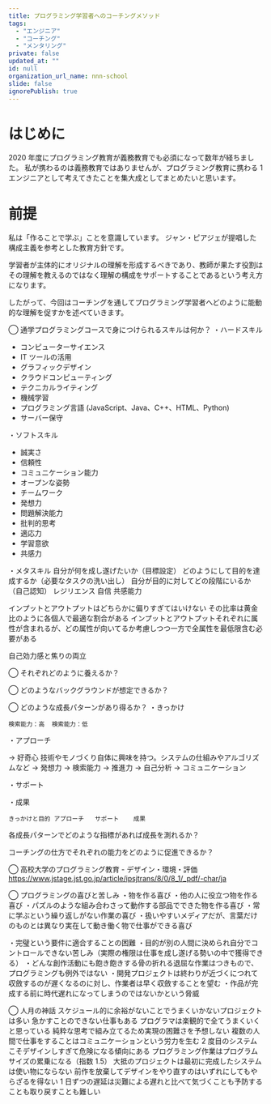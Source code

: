 ```yaml
---
title: プログラミング学習者へのコーチングメソッド
tags:
  - "エンジニア"
  - "コーチング"
  - "メンタリング"
private: false
updated_at: ""
id: null
organization_url_name: nnn-school
slide: false
ignorePublish: true
---
```


# はじめに

2020 年度にプログラミング教育が義務教育でも必須になって数年が経ちました。
私が携わるのは義務教育ではありませんが、プログラミング教育に携わる 1 エンジニアとして考えてきたことを集大成としてまとめたいと思います。

# 前提
私は「作ることで学ぶ」ことを意識しています。
ジャン・ピアジェが提唱した構成主義を参考とした教育方針です。

学習者が主体的にオリジナルの理解を形成するべきであり、教師が果たす役割はその理解を教えるのではなく理解の構成をサポートすることであるという考え方になります。

したがって、今回はコーチングを通してプログラミング学習者へどのように能動的な理解を促すかを述べていきます。

◯ 通学プログラミングコースで身につけられるスキルは何か？
・ハードスキル

- コンピューターサイエンス
- IT ツールの活用
- グラフィックデザイン
- クラウドコンピューティング
- テクニカルライティング
- 機械学習
- プログラミング言語 (JavaScript、Java、C++、HTML、Python)
- サーバー保守

・ソフトスキル

- 誠実さ
- 信頼性
- コミュニケーション能力
- オープンな姿勢
- チームワーク
- 発想力
- 問題解決能力
- 批判的思考
- 適応力
- 学習意欲
- 共感力

・メタスキル
自分が何を成し遂げたいか（目標設定）
どのようにして目的を達成するか（必要なタスクの洗い出し）
自分が目的に対してどの段階にいるか（自己認知）
レジリエンス
自信
共感能力

インプットとアウトプットはどちらかに偏りすぎてはいけない
その比率は黄金比のように各個人で最適な割合がある
インプットとアウトプットそれぞれに属性が含まれるが、どの属性が向いてるか考慮しつつ一方で全属性を最低限含む必要がある

自己効力感と焦りの両立

◯ それぞれどのように養えるか？

◯ どのようなバックグラウンドが想定できるか？

◯ どのような成長パターンがあり得るか？
・きっかけ

    検索能力：高	検索能力：低



・アプローチ

→ 好奇心
技術やモノづくり自体に興味を持つ。システムの仕組みやアルゴリズムなど
→ 発想力
→ 検索能力
→ 推進力
→ 自己分析
→ コミュニケーション

・サポート

・成果

    きっかけと目的	アプローチ	サポート	成果

各成長パターンでどのような指標があれば成長を測れるか？

コーチングの仕方でそれぞれの能力をどのように促進できるか？

◯ 高校大学のプログラミング教育 - デザイン・環境・評価
https://www.jstage.jst.go.jp/article/ipsjtrans/8/0/8_1/_pdf/-char/ja

◯ プログラミングの喜びと苦しみ
・物を作る喜び
・他の人に役立つ物を作る喜び
・パズルのような組み合わさって動作する部品でできた物を作る喜び
・常に学ぶという繰り返しがない作業の喜び
・扱いやすいメディアだが、言葉だけのものとは異なり実在して動き働く物で仕事ができる喜び

・完璧という要件に適合することの困難
・目的が別の人間に決められ自分でコントロールできない苦しみ（実際の権限は仕事を成し遂げる勢いの中で獲得できる）
・どんな創作活動にも飽き飽きする骨の折れる退屈な作業はつきもので、プログラミングも例外ではない
・開発プロジェクトは終わりが近づくにつれて収斂するのが遅くなるのに対し、作業者は早く収斂することを望む
・作品が完成する前に時代遅れになってしまうのではないかという脅威

◯ 人月の神話
スケジュール的に余裕がないことでうまくいかないプロジェクトは多い
急かすことのできない仕事もある
プログラマは楽観的で全てうまくいくと思っている
純粋な思考で組み立てるため実現の困難さを予想しない
複数の人間で仕事をすることはコミュニケーションという労力を生む
2 度目のシステムこそデザインしすぎて危険になる傾向にある
プログラミング作業はプログラムサイズの累乗になる（指数 1.5）
大抵のプロジェクトは最初に完成したシステムは使い物にならない
前作を放棄してデザインをやり直すのはいずれにしてもやらざるを得ない
1 日ずつの遅延は災難による遅れと比べて気づくことも予防することも取り戻すことも難しい
